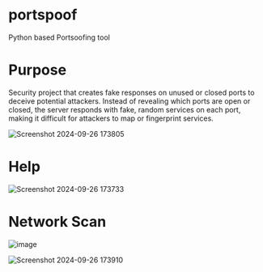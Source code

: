 # portspoof
Python based Portsoofing tool

# Purpose
Security project that creates fake responses on unused or closed ports to deceive potential attackers. Instead of revealing which ports are open or closed, the server responds with fake, random services on each port, making it difficult for attackers to map or fingerprint services.

![Screenshot 2024-09-26 173805](https://github.com/user-attachments/assets/5c9deb35-8283-4f8c-98cf-afff8229a56d)


# Help 

![Screenshot 2024-09-26 173733](https://github.com/user-attachments/assets/cea2f15e-9bdd-47f4-90f8-e785fda021ea)



# Network Scan 
![image](https://github.com/user-attachments/assets/3b783724-c249-4b0d-b585-a85ae4773b16)


![Screenshot 2024-09-26 173910](https://github.com/user-attachments/assets/fd3d6d10-856b-4449-a6cd-d27a35095c08)
